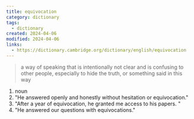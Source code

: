 ```yaml
---
title: equivocation
category: dictionary
tags:
  - dictionary
created: 2024-04-06
modified: 2024-04-06
links:
  - https://dictionary.cambridge.org/dictionary/english/equivocation
---
```


>a way of speaking that is intentionally not clear and is confusing to other people, especially to hide the truth, or something said in this way

1. noun
2. "He answered openly and honestly without hesitation or equivocation."
3. "After a year of equivocation, he granted me access to his papers. "
4. "He answered our questions with equivocations."
